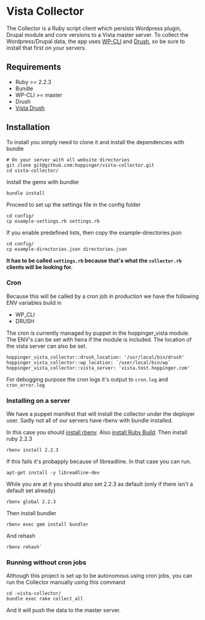 # Vista Collector
The Collector is a Ruby script client which persists Wordpress plugin, Drupal module and core versions to a Vista master server.
To collect the Wordpress/Drupal data, the app uses [WP-CLI](https://github.com/wp-cli/wp-cli) and [Drush](https://www.drupal.org/project/drush), so be sure to install that first on your servers.

## Requirements

* Ruby >= 2.2.3
* Bundle
* WP-CLI >= master
* Drush
* [Vista Drush](https://github.com/tolgap/drush-vista)

## Installation 
To install you simply need to clone it and install the dependencies with bundle

    # On your server with all website directories
    git clone git@github.com:hoppinger/vista-collector.git
    cd vista-collector/

Install the gems with bundler

    bundle install

Proceed to set up the settings file in the config folder

    cd config/
    cp example-settings.rb settings.rb
    
If you enable predefined lists, then copy the example-directories.json

    cd config/
    cp example-directories.json directories.json

**It has to be called `settings.rb` because that's what the `collector.rb` clients will be looking for.**
### Cron
Because this will be called by a cron job in production we have the following ENV variables build in
* WP_CLI
* DRUSH

The cron is currently managed by puppet in the hoppinger_vista module. The ENV's can be set with heira if the module is included. The location of the vista server can also be set.
```
hoppinger_vista_collector::drush_location: '/usr/local/bin/drush'
hoppinger_vista_collector::wp_location: `/user/local/bin/wp`
hoppinger_vista_collector::vista_server: 'vista.test.hoppinger.com'
```

For debugging purpose the cron logs it's output to `cron.log` and `cron_error.log`

### Installing on a server
We have a puppet manifest that will install the collector under the deployer user.
Sadly not all of our servers have rbenv with bundle installed.

In this case you should [install rbenv](https://github.com/rbenv/rbenv#installation).
Also [install Ruby Build](https://github.com/rbenv/ruby-build#installation).
Then install ruby 2.2.3
```
rbenv install 2.2.3
```
If this fails it's probapply because of libreadline. In that case you can run.
```
apt-get install -y libreadline-dev
```
While you are at it you should also set 2.2.3 as default (only if there isn't a default set already)
```
rbenv global 2.2.3
```
Then install bundler
```
rbenv exec gem install bundler
```
And rehash
```
rbenv rehash`
```

### Running without cron jobs
Although this project is set up to be autonomous using cron jobs, you can run the Collector manually using this command

    cd -vista-collector/
    bundle exec rake collect_all

And it will push the data to the master server.
